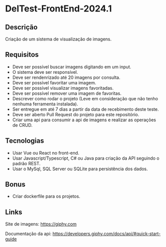 # DelTest-FrontEnd-2024.1

## Descrição
Criação de um sistema de visualização de imagens.

## Requisitos
- Deve ser possível buscar imagens digitando em um input.
- O sistema deve ser responsível.
- Deve ser rendenrizado até 20 imagens por consulta.
- Deve ser possível favoritar uma imagem.
- Deve ser possível visualizar imagens favoritadas.
- Deve ser possível remover uma imagem de favoritas.
- Descrever como rodar o projeto (Leve em consideração que não tenho nenhuma ferramenta instalada).
- Ser entregue em até 7 dias a partir da data de recebimento deste teste.
- Deve ser aberto Pull Request do projeto para este repositório.
- Criar uma api para consumir a api de imagens e realizar as operações de CRUD.

## Tecnologias
- Usar Vue ou React no front-end.
- Usar Javascript/Typescript, C# ou Java para criação da API seguindo o padrão REST.
- Usar o MySql, SQL Server ou SQLite para persistência dos dados.

## Bonus
- Criar dockerfile para os projetos.

## Links
Site de imagens: https://giphy.com

Documentação da api: https://developers.giphy.com/docs/api/#quick-start-guide
